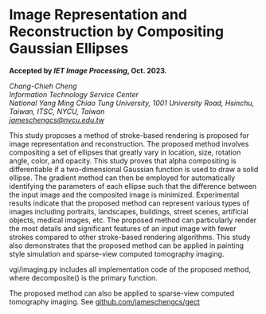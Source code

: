 
# Image Representation and Reconstruction by Compositing Gaussian Ellipses

**Accepted by *IET Image Processing*, Oct. 2023.**

*Chang-Chieh Cheng*\
*Information Technology Service Center*\
*National Yang Ming Chiao Tung University, 1001 University Road, Hsinchu, Taiwan, ITSC, NYCU, Taiwan*\
*<jameschengcs@nycu.edu.tw>*

This study proposes a method of stroke-based rendering is proposed for image representation and reconstruction. The proposed method involves compositing a set of ellipses that greatly vary in location, size, rotation angle, color, and opacity. This study proves that alpha compositing is differentiable if a two-dimensional Gaussian function is used to draw a solid ellipse. The gradient method can then be employed for automatically identifying the parameters of each ellipse such that the difference between the input image and the composited image is minimized. Experimental results indicate that the proposed method can represent various types of images including portraits, landscapes, buildings, street scenes, artificial objects, medical images, etc. The proposed method can particularly render the most details and significant features of an input image with fewer strokes compared to other stroke-based rendering algorithms. This study also demonstrates that the proposed method can be applied in painting style simulation and sparse-view computed tomography imaging.

vgi/imaging.py includes all implementation code of the proposed method, where decomposite() is the primary function.

The proposed method can also be applied to sparse-view computed tomography imaging. See [github.com/jameschengcs/gect](https://github.com/jameschengcs/gect)

